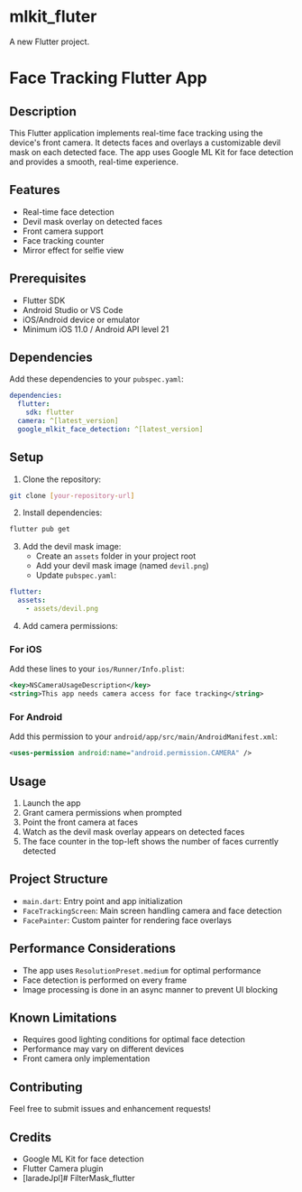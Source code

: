 # mlkit_fluter

A new Flutter project.
# Face Tracking Flutter App

## Description
This Flutter application implements real-time face tracking using the device's front camera. It detects faces and overlays a customizable devil mask on each detected face. The app uses Google ML Kit for face detection and provides a smooth, real-time experience.

## Features
- Real-time face detection
- Devil mask overlay on detected faces
- Front camera support
- Face tracking counter
- Mirror effect for selfie view

## Prerequisites
- Flutter SDK
- Android Studio or VS Code
- iOS/Android device or emulator
- Minimum iOS 11.0 / Android API level 21

## Dependencies
Add these dependencies to your `pubspec.yaml`:
```yaml
dependencies:
  flutter:
    sdk: flutter
  camera: ^[latest_version]
  google_mlkit_face_detection: ^[latest_version]
```

## Setup

1. Clone the repository:
```bash
git clone [your-repository-url]
```

2. Install dependencies:
```bash
flutter pub get
```

3. Add the devil mask image:
   - Create an `assets` folder in your project root
   - Add your devil mask image (named `devil.png`)
   - Update `pubspec.yaml`:
```yaml
flutter:
  assets:
    - assets/devil.png
```

4. Add camera permissions:

### For iOS
Add these lines to your `ios/Runner/Info.plist`:
```xml
<key>NSCameraUsageDescription</key>
<string>This app needs camera access for face tracking</string>
```

### For Android
Add this permission to your `android/app/src/main/AndroidManifest.xml`:
```xml
<uses-permission android:name="android.permission.CAMERA" />
```

## Usage
1. Launch the app
2. Grant camera permissions when prompted
3. Point the front camera at faces
4. Watch as the devil mask overlay appears on detected faces
5. The face counter in the top-left shows the number of faces currently detected

## Project Structure
- `main.dart`: Entry point and app initialization
- `FaceTrackingScreen`: Main screen handling camera and face detection
- `FacePainter`: Custom painter for rendering face overlays

## Performance Considerations
- The app uses `ResolutionPreset.medium` for optimal performance
- Face detection is performed on every frame
- Image processing is done in an async manner to prevent UI blocking

## Known Limitations
- Requires good lighting conditions for optimal face detection
- Performance may vary on different devices
- Front camera only implementation

## Contributing
Feel free to submit issues and enhancement requests!




## Credits
- Google ML Kit for face detection
- Flutter Camera plugin
- [laradeJpl]# FilterMask_flutter
